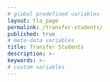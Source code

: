 ```yaml
---
# global predefined variables
layout: tla_page
permalink: /transfer-students/
published: true
# meta-data variables
title: Transfer Students
description: >-     
keywords: >-
# custom variables
---
```

